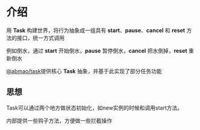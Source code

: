 # 介绍
用 __Task__ 构建世界，将行为抽象成一组具有 __start__、__pause__、__cancel__ 和 __reset__ 方法的接口，统一方式调用

例如倒水，通过 __start__ 开始倒水，__pause__ 暂停倒水，__cancel__ 把水倒掉，__reset__ 重新倒水

[@abmao/task](https://www.npmjs.com/package/@abmao/task)提供核心 __Task__ 抽象，并基于此实现了部分任务功能

## 思想
Task可以通过两个地方做状态初始化，如new实例的时候和调用start方法。

内部提供一些钩子方法，方便做一些拦截操作